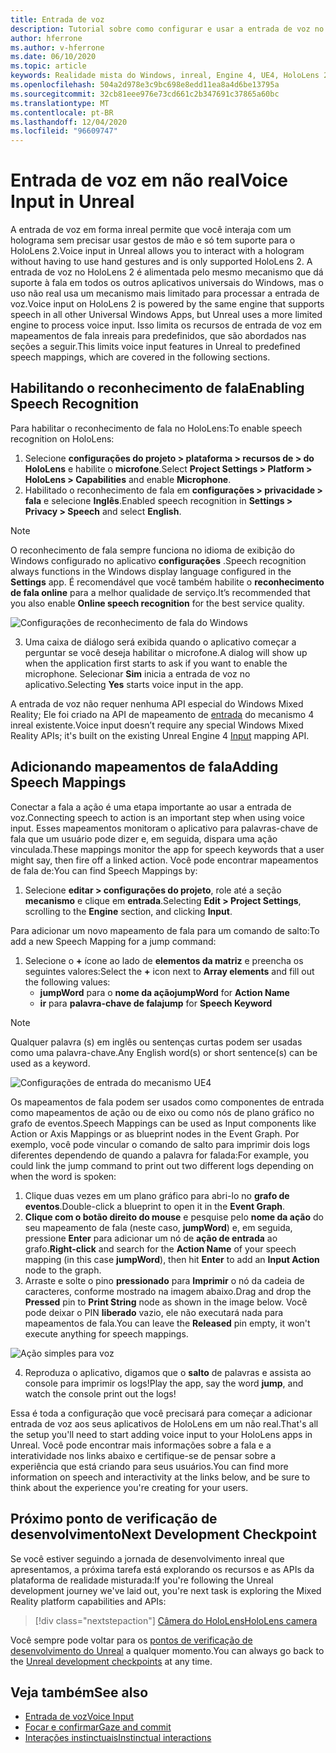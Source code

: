 ```yaml
---
title: Entrada de voz
description: Tutorial sobre como configurar e usar a entrada de voz no HoloLens 2 e no mecanismo inreal
author: hferrone
ms.author: v-hferrone
ms.date: 06/10/2020
ms.topic: article
keywords: Realidade mista do Windows, inreal, Engine 4, UE4, HoloLens 2, voz, entrada de voz, reconhecimento de fala, realidade misturada, desenvolvimento, recursos, documentação, guias, hologramas, desenvolvimento de jogos, headset de realidade misturada, headset de realidade mista do Windows, headset de realidade virtual
ms.openlocfilehash: 504a2d978e3c9bc698e8edd11ea8a4d6be13795a
ms.sourcegitcommit: 32cb81eee976e73cd661c2b347691c37865a60bc
ms.translationtype: MT
ms.contentlocale: pt-BR
ms.lasthandoff: 12/04/2020
ms.locfileid: "96609747"
---
```

# <a name="voice-input-in-unreal"></a><span data-ttu-id="7c473-104">Entrada de voz em não real</span><span class="sxs-lookup"><span data-stu-id="7c473-104">Voice Input in Unreal</span></span>

<span data-ttu-id="7c473-105">A entrada de voz em forma inreal permite que você interaja com um holograma sem precisar usar gestos de mão e só tem suporte para o HoloLens 2.</span><span class="sxs-lookup"><span data-stu-id="7c473-105">Voice input in Unreal allows you to interact with a hologram without having to use hand gestures and is only supported HoloLens 2.</span></span> <span data-ttu-id="7c473-106">A entrada de voz no HoloLens 2 é alimentada pelo mesmo mecanismo que dá suporte à fala em todos os outros aplicativos universais do Windows, mas o uso não real usa um mecanismo mais limitado para processar a entrada de voz.</span><span class="sxs-lookup"><span data-stu-id="7c473-106">Voice input on HoloLens 2 is powered by the same engine that supports speech in all other Universal Windows Apps, but Unreal uses a more limited engine to process voice input.</span></span> <span data-ttu-id="7c473-107">Isso limita os recursos de entrada de voz em mapeamentos de fala inreais para predefinidos, que são abordados nas seções a seguir.</span><span class="sxs-lookup"><span data-stu-id="7c473-107">This limits voice input features in Unreal to predefined speech mappings, which are covered in the following sections.</span></span> 

## <a name="enabling-speech-recognition"></a><span data-ttu-id="7c473-108">Habilitando o reconhecimento de fala</span><span class="sxs-lookup"><span data-stu-id="7c473-108">Enabling Speech Recognition</span></span>

<span data-ttu-id="7c473-109">Para habilitar o reconhecimento de fala no HoloLens:</span><span class="sxs-lookup"><span data-stu-id="7c473-109">To enable speech recognition on HoloLens:</span></span>
1. <span data-ttu-id="7c473-110">Selecione **configurações do projeto > plataforma > recursos de > do HoloLens** e habilite o **microfone**.</span><span class="sxs-lookup"><span data-stu-id="7c473-110">Select **Project Settings > Platform > HoloLens > Capabilities** and enable **Microphone**.</span></span> 
2. <span data-ttu-id="7c473-111">Habilitado o reconhecimento de fala em **configurações > privacidade > fala** e selecione **Inglês**.</span><span class="sxs-lookup"><span data-stu-id="7c473-111">Enabled speech recognition in **Settings > Privacy > Speech** and select **English**.</span></span>

> [!NOTE]
> <span data-ttu-id="7c473-112">O reconhecimento de fala sempre funciona no idioma de exibição do Windows configurado no aplicativo **configurações** .</span><span class="sxs-lookup"><span data-stu-id="7c473-112">Speech recognition always functions in the Windows display language configured in the **Settings** app.</span></span> <span data-ttu-id="7c473-113">É recomendável que você também habilite o **reconhecimento de fala online** para a melhor qualidade de serviço.</span><span class="sxs-lookup"><span data-stu-id="7c473-113">It’s recommended that you also enable **Online speech recognition** for the best service quality.</span></span>

![Configurações de reconhecimento de fala do Windows](images/unreal/speech-recognition-settings.png)

3. <span data-ttu-id="7c473-115">Uma caixa de diálogo será exibida quando o aplicativo começar a perguntar se você deseja habilitar o microfone.</span><span class="sxs-lookup"><span data-stu-id="7c473-115">A dialog will show up when the application first starts to ask if you want to enable the microphone.</span></span> <span data-ttu-id="7c473-116">Selecionar **Sim** inicia a entrada de voz no aplicativo.</span><span class="sxs-lookup"><span data-stu-id="7c473-116">Selecting **Yes** starts voice input in the app.</span></span>

<span data-ttu-id="7c473-117">A entrada de voz não requer nenhuma API especial do Windows Mixed Reality; Ele foi criado na API de mapeamento de [entrada](https://docs.unrealengine.com/Gameplay/Input/index.html) do mecanismo 4 inreal existente.</span><span class="sxs-lookup"><span data-stu-id="7c473-117">Voice input doesn’t require any special Windows Mixed Reality APIs; it's built on the existing Unreal Engine 4 [Input](https://docs.unrealengine.com/Gameplay/Input/index.html) mapping API.</span></span> 

## <a name="adding-speech-mappings"></a><span data-ttu-id="7c473-118">Adicionando mapeamentos de fala</span><span class="sxs-lookup"><span data-stu-id="7c473-118">Adding Speech Mappings</span></span>

<span data-ttu-id="7c473-119">Conectar a fala a ação é uma etapa importante ao usar a entrada de voz.</span><span class="sxs-lookup"><span data-stu-id="7c473-119">Connecting speech to action is an important step when using voice input.</span></span> <span data-ttu-id="7c473-120">Esses mapeamentos monitoram o aplicativo para palavras-chave de fala que um usuário pode dizer e, em seguida, dispara uma ação vinculada.</span><span class="sxs-lookup"><span data-stu-id="7c473-120">These mappings monitor the app for speech keywords that a user might say, then fire off a linked action.</span></span> <span data-ttu-id="7c473-121">Você pode encontrar mapeamentos de fala de:</span><span class="sxs-lookup"><span data-stu-id="7c473-121">You can find Speech Mappings by:</span></span>
1. <span data-ttu-id="7c473-122">Selecione **editar > configurações do projeto**, role até a seção **mecanismo** e clique em **entrada**.</span><span class="sxs-lookup"><span data-stu-id="7c473-122">Selecting **Edit > Project Settings**, scrolling to the **Engine** section, and clicking **Input**.</span></span>

<span data-ttu-id="7c473-123">Para adicionar um novo mapeamento de fala para um comando de salto:</span><span class="sxs-lookup"><span data-stu-id="7c473-123">To add a new Speech Mapping for a jump command:</span></span>
1. <span data-ttu-id="7c473-124">Selecione o **+** ícone ao lado de **elementos da matriz** e preencha os seguintes valores:</span><span class="sxs-lookup"><span data-stu-id="7c473-124">Select the **+** icon next to **Array elements** and fill out the following values:</span></span>
    * <span data-ttu-id="7c473-125">**jumpWord** para o **nome da ação**</span><span class="sxs-lookup"><span data-stu-id="7c473-125">**jumpWord** for **Action Name**</span></span>
    * <span data-ttu-id="7c473-126">**ir** para **palavra-chave de fala**</span><span class="sxs-lookup"><span data-stu-id="7c473-126">**jump** for **Speech Keyword**</span></span>

> [!NOTE]
> <span data-ttu-id="7c473-127">Qualquer palavra (s) em inglês ou sentenças curtas podem ser usadas como uma palavra-chave.</span><span class="sxs-lookup"><span data-stu-id="7c473-127">Any English word(s) or short sentence(s) can be used as a keyword.</span></span> 

![Configurações de entrada do mecanismo UE4](images/unreal/engine-input.png)

<span data-ttu-id="7c473-129">Os mapeamentos de fala podem ser usados como componentes de entrada como mapeamentos de ação ou de eixo ou como nós de plano gráfico no grafo de eventos.</span><span class="sxs-lookup"><span data-stu-id="7c473-129">Speech Mappings can be used as Input components like Action or Axis Mappings or as blueprint nodes in the Event Graph.</span></span> <span data-ttu-id="7c473-130">Por exemplo, você pode vincular o comando de salto para imprimir dois logs diferentes dependendo de quando a palavra for falada:</span><span class="sxs-lookup"><span data-stu-id="7c473-130">For example, you could link the jump command to print out two different logs depending on when the word is spoken:</span></span>

1. <span data-ttu-id="7c473-131">Clique duas vezes em um plano gráfico para abri-lo no **grafo de eventos**.</span><span class="sxs-lookup"><span data-stu-id="7c473-131">Double-click a blueprint to open it in the **Event Graph**.</span></span>
2. <span data-ttu-id="7c473-132">**Clique com o botão direito do mouse** e pesquise pelo **nome da ação** do seu mapeamento de fala (neste caso, **jumpWord**) e, em seguida, pressione **Enter** para adicionar um nó de **ação de entrada** ao grafo.</span><span class="sxs-lookup"><span data-stu-id="7c473-132">**Right-click** and search for the **Action Name** of your speech mapping (in this case **jumpWord**), then hit **Enter** to add an **Input Action** node to the graph.</span></span>
3. <span data-ttu-id="7c473-133">Arraste e solte o pino **pressionado** para **Imprimir** o nó da cadeia de caracteres, conforme mostrado na imagem abaixo.</span><span class="sxs-lookup"><span data-stu-id="7c473-133">Drag and drop the **Pressed** pin to **Print String** node as shown in the image below.</span></span> <span data-ttu-id="7c473-134">Você pode deixar o PIN **liberado** vazio, ele não executará nada para mapeamentos de fala.</span><span class="sxs-lookup"><span data-stu-id="7c473-134">You can leave the **Released** pin empty, it won't execute anything for speech mappings.</span></span>
 
![Ação simples para voz](images/unreal/voice-input-img-03.png)

4. <span data-ttu-id="7c473-136">Reproduza o aplicativo, digamos que o **salto** de palavras e assista ao console para imprimir os logs!</span><span class="sxs-lookup"><span data-stu-id="7c473-136">Play the app, say the word **jump**, and watch the console print out the logs!</span></span>

<span data-ttu-id="7c473-137">Essa é toda a configuração que você precisará para começar a adicionar entrada de voz aos seus aplicativos de HoloLens em um não real.</span><span class="sxs-lookup"><span data-stu-id="7c473-137">That's all the setup you'll need to start adding voice input to your HoloLens apps in Unreal.</span></span> <span data-ttu-id="7c473-138">Você pode encontrar mais informações sobre a fala e a interatividade nos links abaixo e certifique-se de pensar sobre a experiência que está criando para seus usuários.</span><span class="sxs-lookup"><span data-stu-id="7c473-138">You can find more information on speech and interactivity at the links below, and be sure to think about the experience you're creating for your users.</span></span>

## <a name="next-development-checkpoint"></a><span data-ttu-id="7c473-139">Próximo ponto de verificação de desenvolvimento</span><span class="sxs-lookup"><span data-stu-id="7c473-139">Next Development Checkpoint</span></span>

<span data-ttu-id="7c473-140">Se você estiver seguindo a jornada de desenvolvimento inreal que apresentamos, a próxima tarefa está explorando os recursos e as APIs da plataforma de realidade misturada:</span><span class="sxs-lookup"><span data-stu-id="7c473-140">If you're following the Unreal development journey we've laid out, you're next task is exploring the Mixed Reality platform capabilities and APIs:</span></span> 

> [!div class="nextstepaction"]
> [<span data-ttu-id="7c473-141">Câmera do HoloLens</span><span class="sxs-lookup"><span data-stu-id="7c473-141">HoloLens camera</span></span>](unreal-hololens-camera.md)

<span data-ttu-id="7c473-142">Você sempre pode voltar para os [pontos de verificação de desenvolvimento do Unreal](unreal-development-overview.md#2-core-building-blocks) a qualquer momento.</span><span class="sxs-lookup"><span data-stu-id="7c473-142">You can always go back to the [Unreal development checkpoints](unreal-development-overview.md#2-core-building-blocks) at any time.</span></span>

## <a name="see-also"></a><span data-ttu-id="7c473-143">Veja também</span><span class="sxs-lookup"><span data-stu-id="7c473-143">See also</span></span>
* [<span data-ttu-id="7c473-144">Entrada de voz</span><span class="sxs-lookup"><span data-stu-id="7c473-144">Voice Input</span></span>](../../design/voice-input.md)
* [<span data-ttu-id="7c473-145">Focar e confirmar</span><span class="sxs-lookup"><span data-stu-id="7c473-145">Gaze and commit</span></span>](../../design/gaze-and-commit.md)
* [<span data-ttu-id="7c473-146">Interações instinctuais</span><span class="sxs-lookup"><span data-stu-id="7c473-146">Instinctual interactions</span></span>](../../design/interaction-fundamentals.md)

